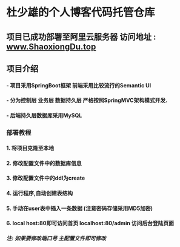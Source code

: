 # 杜少雄的个人博客代码托管仓库

## 项目已成功部署至阿里云服务器 访问地址 : www.ShaoxiongDu.top

## 项目介绍
#### - 项目采用SpringBoot框架 前端采用比较流行的Semantic UI

#### - 分为控制层 业务层 数据持久层 严格按照SpringMVC架构模式开发.

#### - 后端持久层数据库采用MySQL

### 部署教程
####  1. 将项目克隆至本地
####  2. 修改配置文件中的数据库信息
####  3. 修改配置文件中的ddl为create
####  4. 运行程序,自动创建表结构
####  5. 手动在user表中插入一条数据 (注意密码存储采用MD5加密)
####  6. local host:80即可访问首页 localhost:80/admin 访问后台登陆页面
##### 注:  如果要修改端口号  主配置文件即可修改


